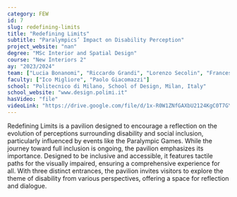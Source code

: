 ```yaml
---
category: FEW
id: 7
slug: redefining-limits
title: "Redefining Limits"
subtitle: "Paralympics’ Impact on Disability Perception"
project_website: "nan"
degree: "MSc Interior and Spatial Design"
course: "New Interiors 2"
ay: "2023/2024"
team: ["Lucia Bonanomi", "Riccardo Grandi", "Lorenzo Secolin", "Francesca Trentani"]
faculty: ["Ico Migliore", "Paolo Giacomazzi"]
school: "Politecnico di Milano, School of Design, Milan, Italy"
school_website: "www.design.polimi.it"
hasVideo: "file"
videoLink: "https://drive.google.com/file/d/1x-R0W1ZNfGAXbU2124KgC0T7GYyKNzCz/view?usp=share_link"
---
```


Redefining Limits is a pavilion designed to encourage a reflection on the evolution of perceptions surrounding disability and social inclusion, particularly influenced by events like the Paralympic Games. While the journey toward full inclusion is ongoing, the pavilion emphasizes its importance. Designed to be inclusive and accessible, it features tactile paths for the visually impaired, ensuring a comprehensive experience for all. With three distinct entrances, the pavilion invites visitors to explore the theme of disability from various perspectives, offering a space for reflection and dialogue.
